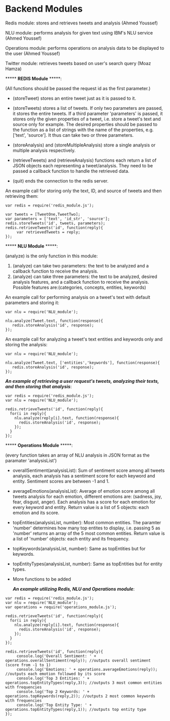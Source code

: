 # Backend Modules
Redis module: stores and retrieves tweets and analysis (Ahmed Youssef)

NLU module: performs analysis for given text using IBM's NLU service (Ahmed Youssef)

Operations module: performs operations on analysis data to be displayed to the user (Ahmed Youssef)

Twitter module: retrieves tweets based on user's search query (Moaz Hamza)

***** **REDIS Module** *****:

(All functions should be passed the request id as the first parameter.)

- (storeTweet) stores an entire tweet just as it is passed to it.

- (storeTweets) stores a list of tweets. If only two parameters are passed, it stores the entire tweets. If a third parameter 'parameters' is passed, it stores only the given properties of a tweet, i.e. store a tweet's text and source only for example. The desired properties should be passed to the function as a list of strings with the name of the properties, e.g. ['text', 'source']. It thus can take two or three parameters.

- (storeAnalysis) and (storeMultipleAnalysis) store a single analysis or multiple analysis respectively.

- (retrieveTweets) and (retrieveAnalysis) functions each return a list of JSON objects each representing a tweet/analysis. They  need to be passed a callback function to handle the retrieved data.

- (quit) ends the connection to the redis server.


An example call for storing only the text, ID, and source of tweets and then retrieving them:

```
var redis = require('redis_module.js');

var tweets = [TweetOne,TweetTwo];
var parameters = ['text', 'id_str', 'source'];
redis.storeTweets('id', tweets, parameters);
redis.retrieveTweets('id', function(reply){
     var retrievedTweets = reply;
});
```

***** **NLU Module** *****:

(analyze) is the only function in this module:

1. (analyze) can take two parameters: the text to be analyzed and a callback function to receive the analysis.
2. (analyze) can take three parameters:  the text to be analyzed, desired analysis features, and a callback function to receive the analysis. Possible features are:(categories, concepts, entities, keywords)

An example call for performing analysis on a tweet's text with default parameters and storing it:

```
var nlu = require('NLU_module');

nlu.analyze(Tweet.text, function(response){
   redis.storeAnalysis('id', response);
});
 ``` 
 
 An example call for  analyzing a tweet's text entities and keywords only and storing the analysis:

```
var nlu = require('NLU_module');

nlu.analyze(Tweet.text, ['entities','keywords'], function(response){
   redis.storeAnalysis('id', response);
});
 ``` 
 
 
  
  ***An example of retrieving a user request's tweets, analyzing their texts, and then storing that analysis***:
  
```
var redis = require('redis_module.js');
var nlu = require('NLU_module');

redis.retrieveTweets('id', function(reply){
  for(i in reply){
    nlu.analyze(reply[i].text, function(response){
      redis.storeAnalysis('id', response);
    });
  }
});
```

***** **Operations Module** *****:

(every function takes an array of NLU analysis in JSON format as the paramater 'analysisList')

- overallSentiment(analysisList): Sum of sentiment score among all tweets analysis, each analysis has a sentiment score for each keyword and entity. Sentiment scores are between -1 and 1.

- averageEmotions(analysisList): Average of emotion score among all tweets analysis for each emotion, different emotions are: (sadness, joy, fear, disgust, anger). Each analysis has a score for each emotion for every keyword and entity. Return value is a list of 5 objects: each emotion and its score.

- topEntities(analysisList, number): Most common entities. The paramter 'number' determines how many top entites to display, i.e. passing 5 as 'number' returns an array of the 5 most common entities. Return value is a list of 'number' objects: each entity and its frequency.

- topKeywords(analysisList, number): Same as topEntities but for keywords.

- topEntityTypes(analysisList, number): Same as topEntities but for entity types.

- More functions to be added

  ***An example utilizing Redis, NLU and Operations module***:
  
```
var redis = require('redis_module.js');
var nlu = require('NLU_module');
var operations = require('operations_module.js');

redis.retrieveTweets('id', function(reply){
  for(i in reply){
    nlu.analyze(reply[i].text, function(response){
      redis.storeAnalysis('id', response);
    });
  }
});

redis.retrieveTweets('id', function(reply){
     console.log('Overall Sentiment: ' + operations.overallSentiment(reply)); //outputs overall sentiment (score from -1 to 1)
     console.log('Emotions: ' + operations.averageEmotions(reply)); //outputs each emotion followed by its score
     console.log('Top 3 Entities: ' + operations.topEntityTypes(reply,3)); //outputs 3 most common entities with frequencies 
     console.log('Top 2 Keywords: ' + operations.topKeywords(reply,2)); //outputs 2 most common keywords with frequencies
     console.log('Top Entity Type: ' + operations.topEntityTypes(reply,1)); //outputs top entity type
});

```



